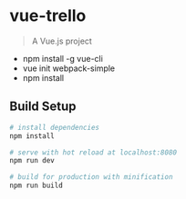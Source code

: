 # vue-trello

> A Vue.js project

- npm install -g vue-cli
- vue init webpack-simple
- npm install

## Build Setup

``` bash
# install dependencies
npm install

# serve with hot reload at localhost:8080
npm run dev

# build for production with minification
npm run build
```

